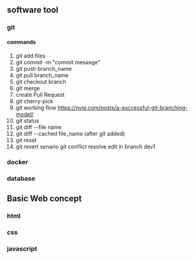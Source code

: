 ## software tool 
### git
#### commands 
1. git add files 
2. git commit -m "commit mesasge"
3. git push branch_name 
4. git pull branch_name 
5. git checkout branch 
6. git merge 
7. create Pull Request 
8. git cherry-pick 
9. git working flow 
https://nvie.com/posts/a-successful-git-branching-model/
10. git status 
11. git diff --file name 
12. git diff --cached file_name (after git added)
14. git reset 
15. git revert 
senario 
git conflict resolve 
edit in branch dev1
### docker 
### database 
## Basic Web concept 
### html 
### css 
### javascript 
